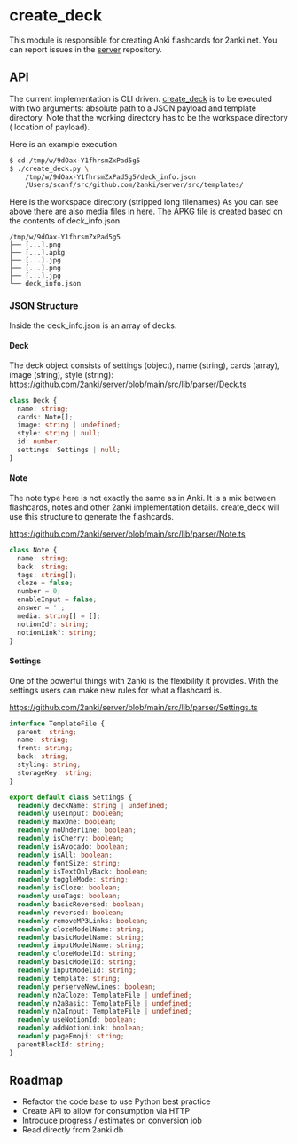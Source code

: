 # create_deck

This module is responsible for creating Anki flashcards for 2anki.net.
You can report issues in the [server](https://github.com/2anki/server/issues) repository.

## API

The current implementation is CLI driven. [create_deck](./create_deck.py) is to
be executed with two arguments: absolute path to a JSON payload and template
directory. Note that the working directory has to be the workspace directory (
location of payload).

Here is an example execution

```bash
$ cd /tmp/w/9dOax-Y1fhrsmZxPad5g5
$ ./create_deck.py \
    /tmp/w/9dOax-Y1fhrsmZxPad5g5/deck_info.json
    /Users/scanf/src/github.com/2anki/server/src/templates/
```

Here is the workspace directory (stripped long filenames)
As you can see above there are also media files in here. The APKG file is
created based on the contents of deck_info.json.

```
/tmp/w/9dOax-Y1fhrsmZxPad5g5
├── [...].png
├── [...].apkg
├── [...].jpg
├── [...].png
├── [...].jpg
└── deck_info.json
```

### JSON Structure

Inside the deck_info.json is an array of decks.

#### Deck

The deck object consists of settings (object), name (string), cards (array),
image (string), style (string):
https://github.com/2anki/server/blob/main/src/lib/parser/Deck.ts

```typescript
class Deck {
  name: string;
  cards: Note[];
  image: string | undefined;
  style: string | null;
  id: number;
  settings: Settings | null;
}
```

#### Note

The note type here is not exactly the same as in Anki. It is a mix between
flashcards, notes and other 2anki implementation details. create_deck will use
this structure to generate the flashcards.

https://github.com/2anki/server/blob/main/src/lib/parser/Note.ts

```typescript
class Note {
  name: string;
  back: string;
  tags: string[];
  cloze = false;
  number = 0;
  enableInput = false;
  answer = '';
  media: string[] = [];
  notionId?: string;
  notionLink?: string;
}
```

#### Settings

One of the powerful things with 2anki is the flexibility it provides. With the
settings users can make new rules for what a flashcard is.

https://github.com/2anki/server/blob/main/src/lib/parser/Settings.ts

```typescript
interface TemplateFile {
  parent: string;
  name: string;
  front: string;
  back: string;
  styling: string;
  storageKey: string;
}

export default class Settings {
  readonly deckName: string | undefined;
  readonly useInput: boolean;
  readonly maxOne: boolean;
  readonly noUnderline: boolean;
  readonly isCherry: boolean;
  readonly isAvocado: boolean;
  readonly isAll: boolean;
  readonly fontSize: string;
  readonly isTextOnlyBack: boolean;
  readonly toggleMode: string;
  readonly isCloze: boolean;
  readonly useTags: boolean;
  readonly basicReversed: boolean;
  readonly reversed: boolean;
  readonly removeMP3Links: boolean;
  readonly clozeModelName: string;
  readonly basicModelName: string;
  readonly inputModelName: string;
  readonly clozeModelId: string;
  readonly basicModelId: string;
  readonly inputModelId: string;
  readonly template: string;
  readonly perserveNewLines: boolean;
  readonly n2aCloze: TemplateFile | undefined;
  readonly n2aBasic: TemplateFile | undefined;
  readonly n2aInput: TemplateFile | undefined;
  readonly useNotionId: boolean;
  readonly addNotionLink: boolean;
  readonly pageEmoji: string;
  parentBlockId: string;
}
```

## Roadmap

- Refactor the code base to use Python best practice
- Create API to allow for consumption via HTTP
- Introduce progress / estimates on conversion job
- Read directly from 2anki db
